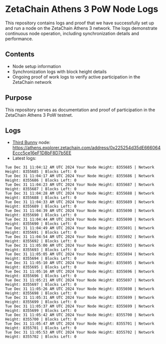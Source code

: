 # ZetaChain Athens 3 PoW Node Logs
This repository contains logs and proof that we have successfully set up and run a node on the ZetaChain Athens 3 network. The logs demonstrate continuous node operation, including synchronization details and performance.

## Contents
- Node setup information
- Synchronization logs with block height details
- Ongoing proof of work logs to verify active participation in the ZetaChain network

## Purpose
This repository serves as documentation and proof of participation in the ZetaChain Athens 3 PoW testnet.

## Logs

- [Third Bunny](https://thirdbunny.xyz/) node: https://athens.explorer.zetachain.com/address/0x225254d35dE666064Eccc5ce16eF1D8bF8D7b5EE
- Latest logs:
```
Tue Dec 31 11:04:12 AM UTC 2024 Your Node Height: 8355685 | Network Height: 8355685 | Blocks Left: 0
Tue Dec 31 11:04:17 AM UTC 2024 Your Node Height: 8355686 | Network Height: 8355686 | Blocks Left: 0
Tue Dec 31 11:04:23 AM UTC 2024 Your Node Height: 8355687 | Network Height: 8355687 | Blocks Left: 0
Tue Dec 31 11:04:28 AM UTC 2024 Your Node Height: 8355688 | Network Height: 8355688 | Blocks Left: 0
Tue Dec 31 11:04:33 AM UTC 2024 Your Node Height: 8355689 | Network Height: 8355689 | Blocks Left: 0
Tue Dec 31 11:04:39 AM UTC 2024 Your Node Height: 8355690 | Network Height: 8355690 | Blocks Left: 0
Tue Dec 31 11:04:44 AM UTC 2024 Your Node Height: 8355690 | Network Height: 8355690 | Blocks Left: 0
Tue Dec 31 11:04:49 AM UTC 2024 Your Node Height: 8355691 | Network Height: 8355691 | Blocks Left: 0
Tue Dec 31 11:04:54 AM UTC 2024 Your Node Height: 8355692 | Network Height: 8355692 | Blocks Left: 0
Tue Dec 31 11:05:00 AM UTC 2024 Your Node Height: 8355693 | Network Height: 8355693 | Blocks Left: 0
Tue Dec 31 11:05:05 AM UTC 2024 Your Node Height: 8355694 | Network Height: 8355694 | Blocks Left: 0
Tue Dec 31 11:05:10 AM UTC 2024 Your Node Height: 8355695 | Network Height: 8355695 | Blocks Left: 0
Tue Dec 31 11:05:16 AM UTC 2024 Your Node Height: 8355696 | Network Height: 8355696 | Blocks Left: 0
Tue Dec 31 11:05:21 AM UTC 2024 Your Node Height: 8355697 | Network Height: 8355697 | Blocks Left: 0
Tue Dec 31 11:05:26 AM UTC 2024 Your Node Height: 8355698 | Network Height: 8355698 | Blocks Left: 0
Tue Dec 31 11:05:31 AM UTC 2024 Your Node Height: 8355699 | Network Height: 8355699 | Blocks Left: 0
Tue Dec 31 11:05:37 AM UTC 2024 Your Node Height: 8355699 | Network Height: 8355699 | Blocks Left: 0
Tue Dec 31 11:05:42 AM UTC 2024 Your Node Height: 8355700 | Network Height: 8355700 | Blocks Left: 0
Tue Dec 31 11:05:47 AM UTC 2024 Your Node Height: 8355701 | Network Height: 8355701 | Blocks Left: 0
Tue Dec 31 11:05:53 AM UTC 2024 Your Node Height: 8355702 | Network Height: 8355702 | Blocks Left: 0
```
